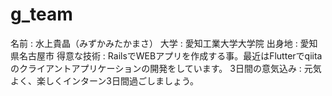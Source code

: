 # g_team

名前 : 水上貴晶（みずかみたかまさ）
大学 : 愛知工業大学大学院
出身地 : 愛知県名古屋市
得意な技術 : RailsでWEBアプリを作成する事。最近はFlutterでqiitaのクライアントアプリケーションの開発をしています。
3日間の意気込み : 元気よく、楽しくインターン3日間過ごしましょう。
